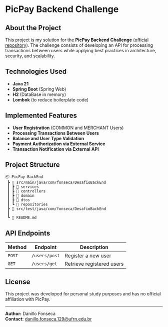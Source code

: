 # PicPay Backend Challenge

## About the Project

This project is my solution for the **PicPay Backend Challenge** ([official repository](https://github.com/PicPay/picpay-desafio-backend)). The challenge consists of developing an API for processing transactions between users while applying best practices in architecture, security, and scalability.

## Technologies Used

- **Java 21**
- **Spring Boot** (Spring Web)
- **H2** (DataBase in memory)
- **Lombok** (to reduce boilerplate code)

## Implemented Features

- **User Registration** (COMMON and MERCHANT Users)
- **Processing Transactions Between Users**
- **Balance and User Type Validation**
- **Payment Authorization via External Service**
- **Transaction Notification via External API**

## Project Structure

```
📦 PicPay-BackEnd
 ┣ 📂 src/main/java/com/fonseca/DesafioBackEnd
 ┃ ┣ 📂 services
 ┃ ┣ 📂 controllers
 ┃ ┣ 📂 domain
 ┃ ┣ 📂 dtos
 ┃ ┗ 📂 repositories
 ┣ 📂 src/test/java/com/fonseca/DesafioBackEnd
 ┃
 ┗ 📜 README.md
```

## API Endpoints

| Method | Endpoint         | Description                        |
|--------|-----------------|------------------------------------|
| `POST` | `/users/post`   | Register a new user               |
| `GET`  | `/users/get`    | Retrieve registered users         |

## License
This project was developed for personal study purposes and has no official affiliation with PicPay.

---

**Author:** Danillo Fonseca  
**Contact:** danillo.fonseca.129@ufrn.edu.br
